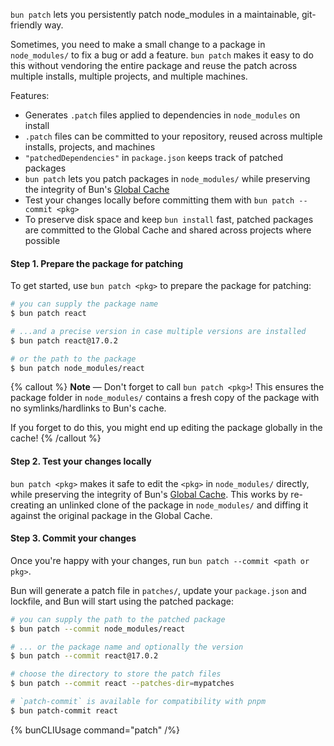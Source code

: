 `bun patch` lets you persistently patch node_modules in a maintainable, git-friendly way.

Sometimes, you need to make a small change to a package in `node_modules/` to fix a bug or add a feature. `bun patch` makes it easy to do this without vendoring the entire package and reuse the patch across multiple installs, multiple projects, and multiple machines.

Features:

- Generates `.patch` files applied to dependencies in `node_modules` on install
- `.patch` files can be committed to your repository, reused across multiple installs, projects, and machines
- `"patchedDependencies"` in `package.json` keeps track of patched packages
- `bun patch` lets you patch packages in `node_modules/` while preserving the integrity of Bun's [Global Cache](https://bun.sh/docs/install/cache)
- Test your changes locally before committing them with `bun patch --commit <pkg>`
- To preserve disk space and keep `bun install` fast, patched packages are committed to the Global Cache and shared across projects where possible

#### Step 1. Prepare the package for patching

To get started, use `bun patch <pkg>` to prepare the package for patching:

```bash
# you can supply the package name
$ bun patch react

# ...and a precise version in case multiple versions are installed
$ bun patch react@17.0.2

# or the path to the package
$ bun patch node_modules/react
```

{% callout %}
**Note** — Don't forget to call `bun patch <pkg>`! This ensures the package folder in `node_modules/` contains a fresh copy of the package with no symlinks/hardlinks to Bun's cache.

If you forget to do this, you might end up editing the package globally in the cache!
{% /callout %}

#### Step 2. Test your changes locally

`bun patch <pkg>` makes it safe to edit the `<pkg>` in `node_modules/` directly, while preserving the integrity of Bun's [Global Cache](https://bun.sh/docs/install/cache). This works by re-creating an unlinked clone of the package in `node_modules/` and diffing it against the original package in the Global Cache.

#### Step 3. Commit your changes

Once you're happy with your changes, run `bun patch --commit <path or pkg>`.

Bun will generate a patch file in `patches/`, update your `package.json` and lockfile, and Bun will start using the patched package:

```bash
# you can supply the path to the patched package
$ bun patch --commit node_modules/react

# ... or the package name and optionally the version
$ bun patch --commit react@17.0.2

# choose the directory to store the patch files
$ bun patch --commit react --patches-dir=mypatches

# `patch-commit` is available for compatibility with pnpm
$ bun patch-commit react
```

{% bunCLIUsage command="patch" /%}